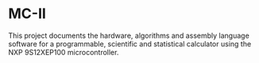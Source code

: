 # MC-II
This project documents the hardware, algorithms and assembly language software for a programmable, scientific and statistical calculator using the NXP 9S12XEP100 microcontroller. 

